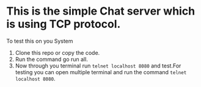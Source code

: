 # This is the simple Chat server which is using TCP protocol.

To test this on you System
 1. Clone this repo or copy the code.
 2. Run the command go run all.
 3. Now through you terminal run `telnet localhost 8080` and test.For testing you can open multiple terminal
    and run the command `telnet localhost 8080`.
